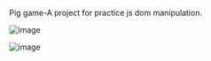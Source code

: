 Pig game-A project for practice js dom manipulation.

![image](https://github.com/user-attachments/assets/71d69d9f-3827-41ec-a76d-a2afccbc0a70)

![image](https://github.com/user-attachments/assets/16a5ad71-8587-4588-91fa-7fd8b75d32ea)
